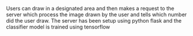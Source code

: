 Users can draw in a designated area and then makes a request to the server which process the image drawn by the user and tells which number did the user draw. The server has been setup using python flask and the classifier model is trained using tensorflow
